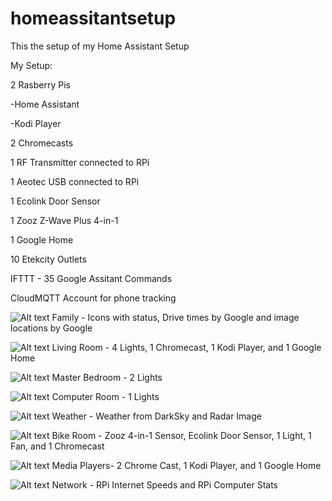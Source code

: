 # homeassitantsetup
This the setup of my Home Assistant Setup

My Setup:

2 Rasberry Pis

  -Home Assistant
  
  -Kodi Player
  
2 Chromecasts

1 RF Transmitter connected to RPi

1 Aeotec USB connected to RPi

1 Ecolink Door Sensor

1 Zooz Z-Wave Plus 4-in-1

1 Google Home

10 Etekcity Outlets


IFTTT - 35 Google Assitant Commands

CloudMQTT Account for phone tracking

![Alt text](http://i.imgur.com/ixusQ64.png "Family - Icons with status, Drive times by Google, Image locations by Google")
Family - Icons with status, Drive times by Google and image locations by Google

![Alt text](http://i.imgur.com/5OLWiTw.png "Living Room - 4 Lights, 1 Chromecast, 1 Kodi Player, 1 Google Home")
Living Room - 4 Lights, 1 Chromecast, 1 Kodi Player, and 1 Google Home

![Alt text](http://i.imgur.com/SDXNI2r.png "Master Bedroom - 2 Lights")
Master Bedroom - 2 Lights

![Alt text](http://i.imgur.com/hwOCptL.png "Computer Room - 1 Light")
Computer Room - 1 Lights

![Alt text](http://i.imgur.com/giBvsVI.png "Weather - Weather from DarkSky and Radar Image")
Weather - Weather from DarkSky and Radar Image

![Alt text](http://i.imgur.com/nbJr3m7.png "Bike Room - Zooz 4-in-1 Sensor, Ecolink Door Sensor, 2 Lights, 1 Chromecast")
Bike Room - Zooz 4-in-1 Sensor, Ecolink Door Sensor, 1 Light, 1 Fan, and 1 Chromecast

![Alt text](http://i.imgur.com/gQbViC7.png "Media Players- 2 Chrome Cast, 1 Kodi Player, 1 Google Home")
Media Players- 2 Chrome Cast, 1 Kodi Player, and 1 Google Home

![Alt text](http://i.imgur.com/xZH7tJU.png "Network - RPi Internet Speeds, RPi Computer Stats")
Network - RPi Internet Speeds and RPi Computer Stats
